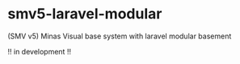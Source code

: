 # smv5-laravel-modular
(SMV v5) Minas Visual base system with laravel modular basement

!! in development !!
